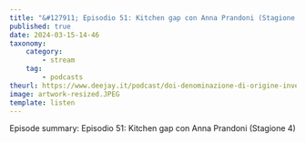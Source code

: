 ```yaml
---
title: "&#127911; Episodio 51: Kitchen gap con Anna Prandoni (Stagione 4)"
published: true
date: 2024-03-15-14-46
taxonomy:
    category:
        - stream
    tag:
        - podcasts
theurl: https://www.deejay.it/podcast/doi-denominazione-di-origine-inventata/stagione-1-di-doi-denominazione-di-origine-inventata/episodio-51-kitchen-gap-con-anna-prandoni-stagione-4/
image: artwork-resized.JPEG
template: listen
---
```


Episode summary: Episodio 51: Kitchen gap con Anna Prandoni (Stagione 4)
